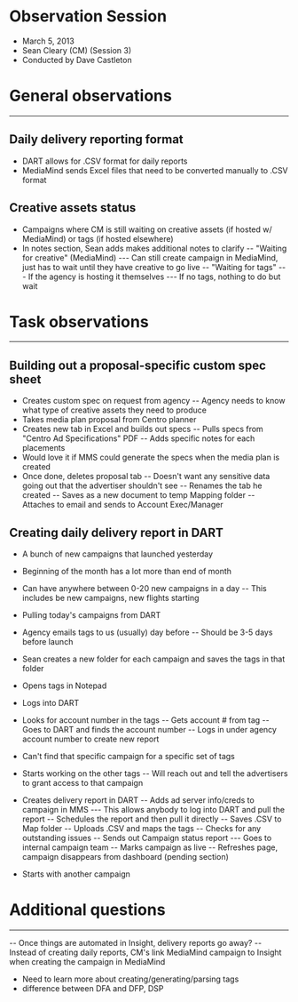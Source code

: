# Observation Session
- March 5, 2013
- Sean Cleary (CM) (Session 3)
- Conducted by Dave Castleton


# General observations
________________________________________________________________

## Daily delivery reporting format
- DART allows for .CSV format for daily reports
- MediaMind sends Excel files that need to be converted manually to .CSV format

## Creative assets status
- Campaigns where CM is still waiting on creative assets (if hosted w/ MediaMind) or tags (if hosted elsewhere)
- In notes section, Sean adds makes additional notes to clarify
-- "Waiting for creative" (MediaMind)
--- Can still create campaign in MediaMind, just has to wait until they have creative to go live
-- "Waiting for tags" 
--- If the agency is hosting it themselves
--- If no tags, nothing to do but wait


# Task observations
________________________________________________________________

## Building out a proposal-specific custom spec sheet
- Creates custom spec on request from agency
-- Agency needs to know what type of creative assets they need to produce
- Takes media plan proposal from Centro planner
- Creates new tab in Excel and builds out specs
-- Pulls specs from "Centro Ad Specifications" PDF
-- Adds specific notes for each placements 
- Would love it if MMS could generate the specs when the media plan is created
- Once done, deletes proposal tab
-- Doesn't want any sensitive data going out that the advertiser shouldn't see
-- Renames the tab he created
-- Saves as a new document to temp Mapping folder
-- Attaches to email and sends to Account Exec/Manager

## Creating daily delivery report in DART
- A bunch of new campaigns that launched yesterday
- Beginning of the month has a lot more than end of month
- Can have anywhere between 0-20 new campaigns in a day
-- This includes be new campaigns, new flights starting

- Pulling today's campaigns from DART
- Agency emails tags to us (usually) day before
-- Should be 3-5 days before launch
- Sean creates a new folder for each campaign and saves the tags in that folder
- Opens tags in Notepad
- Logs into DART
- Looks for account number in the tags
-- Gets account # from tag 
-- Goes to DART and finds the account number
-- Logs in under agency account number to create new report
- Can't find that specific campaign for a specific set of tags
- Starts working on the other tags
-- Will reach out and tell the advertisers to grant access to that campaign
- Creates delivery report in DART
-- Adds ad server info/creds to campaign in MMS
--- This allows anybody to log into DART and pull the report
-- Schedules the report and then pull it directly
-- Saves .CSV to Map folder
-- Uploads .CSV and maps the tags
-- Checks for any outstanding issues
-- Sends out Campaign status report
--- Goes to internal campaign team
-- Marks campaign as live
-- Refreshes page, campaign disappears from dashboard (pending section)
- Starts with another campaign



# Additional questions
________________________________________________________________
-- Once things are automated in Insight, delivery reports go away?
-- Instead of creating daily reports, CM's link MediaMind campaign to Insight when creating the campaign in MediaMind
- Need to learn more about creating/generating/parsing tags
- difference between DFA and DFP, DSP

